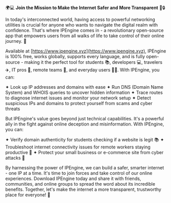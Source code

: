 🌍💻 **Join the Mission to Make the Internet Safer and More Transparent** 📡🔒️

In today's interconnected world, having access to powerful networking utilities is crucial for anyone who wants to navigate the digital realm with confidence. That's where IPEngine comes in - a revolutionary open-source app that empowers users from all walks of life to take control of their online journey. 🚀

Available at [https://www.ipengine.xyz](https://www.ipengine.xyz), IPEngine is 100% free, works globally, supports every language, and is fully open-source - making it the perfect tool for students 📚, developers 💻, travelers ✈️, IT pros 🔧, remote teams 👥, and everyday users 👨‍💻. With IPEngine, you can:

✦ Look up IP addresses and domains with ease
✦ Run DNS (Domain Name System) and WHOIS queries to uncover hidden information
✦ Trace routes to diagnose internet issues and monitor your network setup
✦ Detect suspicious IPs and domains to protect yourself from scams and cyber threats

But IPEngine's value goes beyond just technical capabilities. It's a powerful ally in the fight against online deception and misinformation. With IPEngine, you can:

✦ Verify domain authenticity for students checking if a website is legit 📚
✦ Troubleshoot internet connectivity issues for remote workers staying productive 🏢
✦ Protect your small business or e-commerce site from cyber attacks 💸

By harnessing the power of IPEngine, we can build a safer, smarter internet - one IP at a time. It's time to join forces and take control of our online experiences. Download IPEngine today and share it with friends, communities, and online groups to spread the word about its incredible benefits. Together, let's make the internet a more transparent, trustworthy place for everyone! 💪